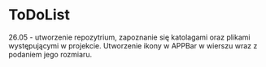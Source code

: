 # ToDoList
26.05 - utworzenie repozytrium, zapoznanie się katolagami oraz plikami występującymi w projekcie. Utworzenie ikony w APPBar w wierszu wraz z podaniem jego rozmiaru. 
